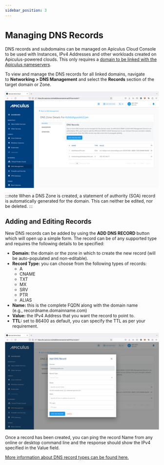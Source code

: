 ```yaml
---
sidebar_position: 3
---
```

# Managing DNS Records

DNS records and subdomains can be managed on Apiculus Cloud Console to be used with Instances, IPv4 Addresses and other workloads created on Apiculus-powered clouds. This only requires a [domain to be linked with the Apiculus nameservers](LinkingDomainstoApiculusCloudConsole).

To view and manage the DNS records for all linked domains, navigate to **Networking > DNS Management** and select the **Records** section of the target domain or Zone.

![Managing DNS Records](img/ManagingDNSRecords1.png)

:::note
	When a DNS Zone is created, a statement of authority (SOA) record is automatically generated for the domain. This can neither be edited, nor be deleted.
:::
## Adding and Editing Records

New DNS records can be added by using the **ADD DNS RECORD** button which will open up a simple form. The record can be of any supported type and requires the following details to be specified:

- **Domain:** the domain or the zone in which to create the new record (will be auto-populated and non-editable).
- **Record Type:** you can choose from the following types of records:
    - A
    - CNAME
    - TXT
    - MX
    - SRV
    - PTR
    - ALIAS
- **Name:** this is the complete FQDN along with the domain name (e.g., recordname.domainname.com)
- **Value:** the IPv4 Address that you want the record to point to.
- **TTL:** set to 86400 as default, you can specify the TTL as per your requirement.

![Managing DNS Records](img/ManagingDNSRecords2.png)

Once a record has been created, you can ping the record Name from any online or desktop command line and the response should show the IPv4 specified in the Value field.

[More information about DNS record types can be found here.](https://ns1.com/resources/dns-types-records-servers-and-queries)




